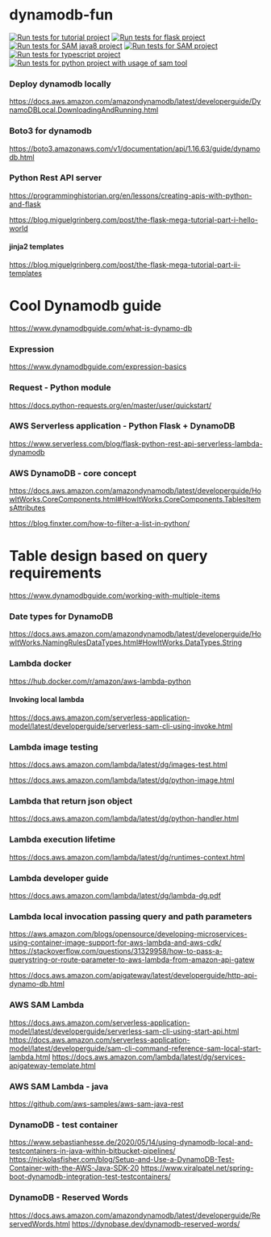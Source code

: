 # dynamodb-fun

[![Run tests for tutorial project](https://github.com/starnowski/dynamodb-fun/actions/workflows/tutorial.yml/badge.svg)](https://github.com/starnowski/dynamodb-fun/actions/workflows/tutorial.yml)
[![Run tests for flask project](https://github.com/starnowski/dynamodb-fun/actions/workflows/flaskapp.yml/badge.svg)](https://github.com/starnowski/dynamodb-fun/actions/workflows/flaskapp.yml)
[![Run tests for SAM java8 project](https://github.com/starnowski/dynamodb-fun/actions/workflows/sam_app_java8.yml/badge.svg)](https://github.com/starnowski/dynamodb-fun/actions/workflows/sam_app_java8.yml)
[![Run tests for SAM project](https://github.com/starnowski/dynamodb-fun/actions/workflows/sam.yml/badge.svg)](https://github.com/starnowski/dynamodb-fun/actions/workflows/sam.yml)
[![Run tests for typescript project](https://github.com/starnowski/dynamodb-fun/actions/workflows/typescript_dynamodb.yml/badge.svg)](https://github.com/starnowski/dynamodb-fun/actions/workflows/typescript_dynamodb.yml)
[![Run tests for python project with usage of sam tool](https://github.com/starnowski/dynamodb-fun/actions/workflows/typescript_serverless_python_sam_tests.yml/badge.svg)](https://github.com/starnowski/dynamodb-fun/actions/workflows/typescript_serverless_python_sam_tests.yml)

### Deploy dynamodb locally
https://docs.aws.amazon.com/amazondynamodb/latest/developerguide/DynamoDBLocal.DownloadingAndRunning.html

### Boto3 for dynamodb
https://boto3.amazonaws.com/v1/documentation/api/1.16.63/guide/dynamodb.html

### Python Rest API server
https://programminghistorian.org/en/lessons/creating-apis-with-python-and-flask

https://blog.miguelgrinberg.com/post/the-flask-mega-tutorial-part-i-hello-world

#### jinja2 templates
https://blog.miguelgrinberg.com/post/the-flask-mega-tutorial-part-ii-templates


# Cool Dynamodb guide
https://www.dynamodbguide.com/what-is-dynamo-db
### Expression
https://www.dynamodbguide.com/expression-basics


### Request - Python module
https://docs.python-requests.org/en/master/user/quickstart/


### AWS Serverless application - Python Flask + DynamoDB
https://www.serverless.com/blog/flask-python-rest-api-serverless-lambda-dynamodb


### AWS DynamoDB - core concept
https://docs.aws.amazon.com/amazondynamodb/latest/developerguide/HowItWorks.CoreComponents.html#HowItWorks.CoreComponents.TablesItemsAttributes


https://blog.finxter.com/how-to-filter-a-list-in-python/





# Table design based on query requirements
https://www.dynamodbguide.com/working-with-multiple-items

### Date types for DynamoDB
https://docs.aws.amazon.com/amazondynamodb/latest/developerguide/HowItWorks.NamingRulesDataTypes.html#HowItWorks.DataTypes.String


### Lambda docker
https://hub.docker.com/r/amazon/aws-lambda-python
#### Invoking local lambda
https://docs.aws.amazon.com/serverless-application-model/latest/developerguide/serverless-sam-cli-using-invoke.html

### Lambda image testing
https://docs.aws.amazon.com/lambda/latest/dg/images-test.html

https://docs.aws.amazon.com/lambda/latest/dg/python-image.html

### Lambda that return json object
https://docs.aws.amazon.com/lambda/latest/dg/python-handler.html

### Lambda execution lifetime 
https://docs.aws.amazon.com/lambda/latest/dg/runtimes-context.html

### Lambda developer guide
https://docs.aws.amazon.com/lambda/latest/dg/lambda-dg.pdf

### Lambda local invocation passing query and path parameters
https://aws.amazon.com/blogs/opensource/developing-microservices-using-container-image-support-for-aws-lambda-and-aws-cdk/
https://stackoverflow.com/questions/31329958/how-to-pass-a-querystring-or-route-parameter-to-aws-lambda-from-amazon-api-gatew

https://docs.aws.amazon.com/apigateway/latest/developerguide/http-api-dynamo-db.html

### AWS SAM Lambda
https://docs.aws.amazon.com/serverless-application-model/latest/developerguide/serverless-sam-cli-using-start-api.html
https://docs.aws.amazon.com/serverless-application-model/latest/developerguide/sam-cli-command-reference-sam-local-start-lambda.html
https://docs.aws.amazon.com/lambda/latest/dg/services-apigateway-template.html

### AWS SAM Lambda - java
https://github.com/aws-samples/aws-sam-java-rest

### DynamoDB - test container
https://www.sebastianhesse.de/2020/05/14/using-dynamodb-local-and-testcontainers-in-java-within-bitbucket-pipelines/
https://nickolasfisher.com/blog/Setup-and-Use-a-DynamoDB-Test-Container-with-the-AWS-Java-SDK-20
https://www.viralpatel.net/spring-boot-dynamodb-integration-test-testcontainers/

### DynamoDB - Reserved Words
https://docs.aws.amazon.com/amazondynamodb/latest/developerguide/ReservedWords.html
https://dynobase.dev/dynamodb-reserved-words/
